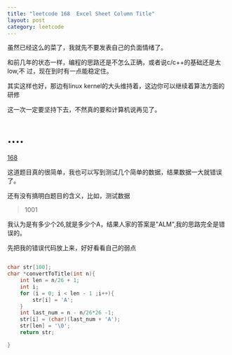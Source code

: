 ```yaml
---
title: "leetcode 168  Excel Sheet Column Title"
layout: post
category: leetcode 
---
```


虽然已经这么的菜了，我就先不要发表自己的负面情绪了。

和前几年的状态一样，编程的思路还是不怎么正确，或者说c/c++的基础还是太low,不
过，现在到时有一点能稳定住。

其实这样也好，那边有linux kernel的大头维持着，这边你可以继续着算法方面的研修

这一次一定要坚持下去，不然真的要和计算机说再见了。

# ....

[168](!https://leetcode.com/problems/excel-sheet-column-title/)

这道题目真的很简单，我也可以写到测试几个简单的数据，结果数据一大就错误了。

还有没有搞明白题目的含义，比如，测试数据

>1001

我认为是有多少个26,就是多少个A，结果人家的答案是"ALM",我的思路完全是错误的。

先把我的错误代码放上来，好好看看自己的弱点

```c

char str[100];
char *convertToTitle(int n){
	int len = n/26 + 1;
	int i;
	for (i = 0; i < len - 1 ;i++){
		str[i] = 'A';
	}
	int last_num = n - n/26*26 -1;
	str[i] = (char)(last_num + 'A');
	str[len] = '\0';
	return str;

}

```
